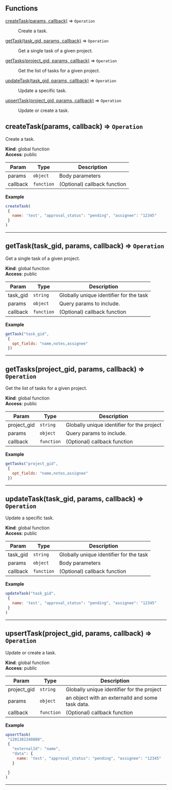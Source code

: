 ## Functions

<dl>
<dt><a href="#createTask">createTask(params, callback)</a> ⇒ <code>Operation</code></dt>
<dd><p>Create a task.</p>
</dd>
<dt><a href="#getTask">getTask(task_gid, params, callback)</a> ⇒ <code>Operation</code></dt>
<dd><p>Get a single task of a given project.</p>
</dd>
<dt><a href="#getTasks">getTasks(project_gid, params, callback)</a> ⇒ <code>Operation</code></dt>
<dd><p>Get the list of tasks for a given project.</p>
</dd>
<dt><a href="#updateTask">updateTask(task_gid, params, callback)</a> ⇒ <code>Operation</code></dt>
<dd><p>Update a specific task.</p>
</dd>
<dt><a href="#upsertTask">upsertTask(project_gid, params, callback)</a> ⇒ <code>Operation</code></dt>
<dd><p>Update or create a task.</p>
</dd>
</dl>

<a name="createTask"></a>

## createTask(params, callback) ⇒ <code>Operation</code>
Create a task.

**Kind**: global function  
**Access**: public  

| Param | Type | Description |
| --- | --- | --- |
| params | <code>object</code> | Body parameters |
| callback | <code>function</code> | (Optional) callback function |

**Example**  
```js
createTask(
 {
   name: 'test', "approval_status": "pending", "assignee": "12345"
 }
)
```

* * *

<a name="getTask"></a>

## getTask(task_gid, params, callback) ⇒ <code>Operation</code>
Get a single task of a given project.

**Kind**: global function  
**Access**: public  

| Param | Type | Description |
| --- | --- | --- |
| task_gid | <code>string</code> | Globally unique identifier for the task |
| params | <code>object</code> | Query params to include. |
| callback | <code>function</code> | (Optional) callback function |

**Example**  
```js
getTask("task_gid",
 {
   opt_fields: "name,notes,assignee"
 })
```

* * *

<a name="getTasks"></a>

## getTasks(project_gid, params, callback) ⇒ <code>Operation</code>
Get the list of tasks for a given project.

**Kind**: global function  
**Access**: public  

| Param | Type | Description |
| --- | --- | --- |
| project_gid | <code>string</code> | Globally unique identifier for the project |
| params | <code>object</code> | Query params to include. |
| callback | <code>function</code> | (Optional) callback function |

**Example**  
```js
getTasks("project_gid",
 {
   opt_fields: "name,notes,assignee"
 })
```

* * *

<a name="updateTask"></a>

## updateTask(task_gid, params, callback) ⇒ <code>Operation</code>
Update a specific task.

**Kind**: global function  
**Access**: public  

| Param | Type | Description |
| --- | --- | --- |
| task_gid | <code>string</code> | Globally unique identifier for the task |
| params | <code>object</code> | Body parameters |
| callback | <code>function</code> | (Optional) callback function |

**Example**  
```js
updateTask("task_gid",
 {
   name: 'test', "approval_status": "pending", "assignee": "12345"
 }
)
```

* * *

<a name="upsertTask"></a>

## upsertTask(project_gid, params, callback) ⇒ <code>Operation</code>
Update or create a task.

**Kind**: global function  
**Access**: public  

| Param | Type | Description |
| --- | --- | --- |
| project_gid | <code>string</code> | Globally unique identifier for the project |
| params | <code>object</code> | an object with an externalId and some task data. |
| callback | <code>function</code> | (Optional) callback function |

**Example**  
```js
upsertTask(
 "1201382240880",
 {
   "externalId": "name",
   "data": {
     name: 'test', "approval_status": "pending", "assignee": "12345"
   }

 }
)
```

* * *

